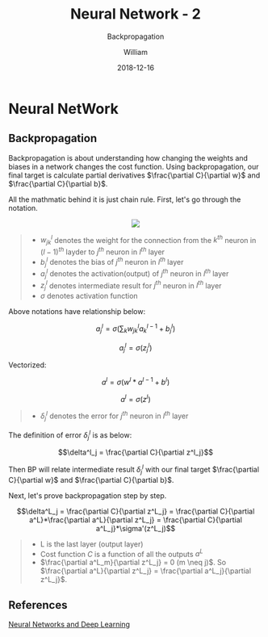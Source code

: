 ﻿---
layout:     post
title:      Neural Network - 2
subtitle:   Backpropagation
date:       2018-12-16
author:     William
header-img: img/post-bg-universe.jpg
catalog: true
tags:
    - Neural Network
---
<script type="text/x-mathjax-config">
  MathJax.Hub.Config({
    tex2jax: { 
      inlineMath: [['$','$'], ['\\(','\\)']],
      processEscapes: true
    }
  });
  </script>
<script type="text/javascript" async
  src="https://cdnjs.cloudflare.com/ajax/libs/mathjax/2.7.5/MathJax.js?config=TeX-MML-AM_CHTML">
</script>

# Neural NetWork
## Backpropagation

Backpropagation is about understanding how changing the weights and biases in a network changes the cost function. Using backpropagation, our final target is calculate partial derivatives $\frac{\partial C}{\partial w}$ and $\frac{\partial C}{\partial b}$.

All the mathmatic behind it is just chain rule. First, let's go through the notation.

<center><img src = 'http://neuralnetworksanddeeplearning.com/images/tikz16.png'></center>

>- $w^l_{jk}$ denotes the weight for the connection from the $k^{th}$ neuron in $(l-1)^{th}$ layder to $j^{th}$ neuron in $l^{th}$ layer
>- $b^l_j$ denotes the bias of $j^{th}$ neuron in $l^{th}$ layer
>- $a^l_j$ denotes the activation(output) of $j^{th}$ neuron in $l^{th}$ layer
>- $z^l_j$ denotes intermediate result for $j^{th}$ neuron in $l^{th}$ layer
>- $\sigma$ denotes activation function

Above notations have relationship below:

$$a^l_j = \sigma(\sum_k w^l_{jk}a^{l-1}_k + b^l_j)$$

$$a^l_j = \sigma(z^l_j)$$

Vectorized:

$$a^l = \sigma(w^l*a^{l-1} + b^l)$$

$$a^l = \sigma(z^l)$$

>- $\delta^l_j$ denotes the error for $j^{th}$ neuron in $l^{th}$ layer

The definition of error $\delta^l_j$ is as below:

$$\delta^l_j = \frac{\partial C}{\partial z^l_j}$$

Then BP will relate intermediate result $\delta^l_j$ with our final target $\frac{\partial C}{\partial w}$ and $\frac{\partial C}{\partial b}$.

Next, let's prove backpropagation step by step.

$$\delta^L_j = \frac{\partial C}{\partial z^L_j} = \frac{\partial C}{\partial a^L}*\frac{\partial a^L}{\partial z^L_j} = \frac{\partial C}{\partial a^L_j}*\sigma'(z^L_j)$$

>- L is the last layer (output layer)
>- Cost function $C$ is a function of all the outputs $a^L$
>- $\frac{\partial a^L_m}{\partial z^L_j} = 0 (m \neq j)$. So $\frac{\partial a^L}{\partial z^L_j} = \frac{\partial a^L_j}{\partial z^L_j}$.










## References
[Neural Networks and Deep Learning](neuralnetworksanddeeplearning.com/chap1.html
)







